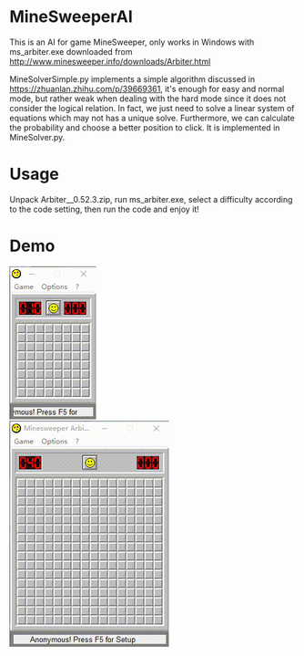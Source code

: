 # MineSweeperAI 
This is an AI for game MineSweeper, only works in Windows with ms_arbiter.exe downloaded from http://www.minesweeper.info/downloads/Arbiter.html   
  
MineSolverSimple.py implements a simple algorithm discussed in https://zhuanlan.zhihu.com/p/39669361, it's enough for easy and normal mode, but rather weak when dealing with the hard mode since it does not consider the logical relation.
In fact, we just need to solve a linear system of equations which may not has a unique solve. Furthermore, we can calculate the probability and choose a better position to click. 
It is implemented in MineSolver.py.
  
# Usage
Unpack Arbiter__0.52.3.zip, run ms_arbiter.exe, select a difficulty according to the code setting, then run the code and enjoy it!

# Demo  
![image](https://github.com/Cosinhs/MineSweeperAI/blob/master/Video_2019-02-27_204314.gif)  
![image](https://github.com/Cosinhs/MineSweeperAI/blob/master/Video_2019-02-27_001928.gif)  
